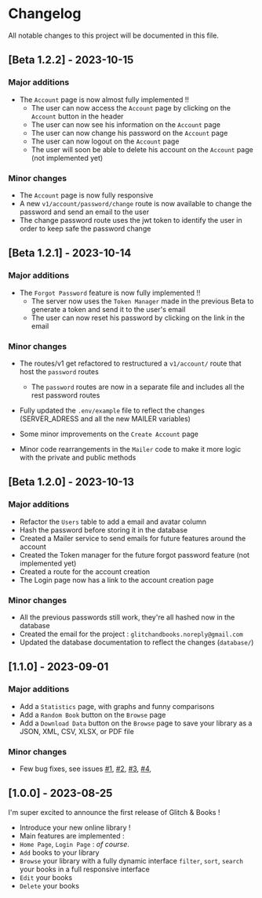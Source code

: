 # Changelog

All notable changes to this project will be documented in this file.

## [Beta 1.2.2] - 2023-10-15

### Major additions

- The `Account` page is now almost fully implemented !!
  - The user can now access the `Account` page by clicking on the `Account` button in the header
  - The user can now see his information on the `Account` page
  - The user can now change his password on the `Account` page
  - The user can now logout on the `Account` page
  - The user will soon be able to delete his account on the `Account` page (not implemented yet)

### Minor changes

- The `Account` page is now fully responsive
- A new `v1/account/password/change` route is now available to change the password and send an email to the user
- The change password route uses the jwt token to identify the user in order to keep safe the password change

## [Beta 1.2.1] - 2023-10-14

### Major additions

- The `Forgot Password` feature is now fully implemented !!
  - The server now uses the `Token Manager` made in the previous Beta to generate a token and send it to the user's email
  - The user can now reset his password by clicking on the link in the email

### Minor changes

- The routes/v1 get refactored to restructured a `v1/account/` route that host the `password` routes

  - The `password` routes are now in a separate file and includes all the rest password routes

- Fully updated the `.env/example` file to reflect the changes (SERVER_ADRESS and all the new MAILER variables)
- Some minor improvements on the `Create Account` page
- Minor code rearrangements in the `Mailer` code to make it more logic with the private and public methods

## [Beta 1.2.0] - 2023-10-13

### Major additions

- Refactor the `Users` table to add a email and avatar column
- Hash the password before storing it in the database
- Created a Mailer service to send emails for future features around the account
- Created the Token manager for the future forgot password feature (not implemented yet)
- Created a route for the account creation
- The Login page now has a link to the account creation page

### Minor changes

- All the previous passwords still work, they're all hashed now in the database
- Created the email for the project : `glitchandbooks.noreply@gmail.com`
- Updated the database documentation to reflect the changes (`database/`)

## [1.1.0] - 2023-09-01

### Major additions

- Add a `Statistics` page, with graphs and funny comparisons
- Add a `Random Book` button on the `Browse` page
- Add a `Download Data` button on the `Browse` page to save your library as a JSON, XML, CSV, XLSX, or PDF file

### Minor changes

- Few bug fixes, see issues [#1](https://github.com/Eric-Philippe/GlitchAndBooks/issues/1), [#2](https://github.com/Eric-Philippe/GlitchAndBooks/issues/2), [#3](https://github.com/Eric-Philippe/GlitchAndBooks/issues/3), [#4](https://github.com/Eric-Philippe/GlitchAndBooks/issues/4),

## [1.0.0] - 2023-08-25

I'm super excited to announce the first release of Glitch & Books !

- Introduce your new online library !
- Main features are implemented :
- `Home Page`, `Login Page` : _of course_.
- `Add` books to your library
- `Browse` your library with a fully dynamic interface `filter`, `sort`, `search` your books in a full responsive interface
- `Edit` your books
- `Delete` your books
